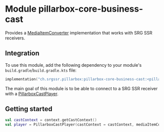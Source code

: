 # Module pillarbox-core-business-cast

Provides a [MediaItemConverter][androidx.media3.cast.MediaItemConverter] implementation that works with SRG SSR receivers.

## Integration

To use this module, add the following dependency to your module's `build.gradle`/`build.gradle.kts` file:

```kotlin
implementation("ch.srgssr.pillarbox:pillarbox-core-business-cast:<pillarbox_version>")
```

The main goal of this module is to be able to connect to a SRG SSR receiver with a [PillarboxCastPlayer][ch.srgssr.pillarbox.cast.PillarboxCastPlayer].

## Getting started

```kotlin
val castContext = context.getCastContext()
val player = PillarboxCastPlayer(castContext = castContext, mediaItemConverter = SRGMediaItemConverter())
```

[ch.srgssr.pillarbox.cast.PillarboxCastPlayer]: https://android.pillarbox.ch/api/pillarbox-cast/ch.srgssr.pillarbox.cast/-pillarbox-cast-player/index.html
[androidx.media3.cast.MediaItemConverter]: https://developer.android.com/reference/androidx/media3/cast/MediaItemConverter
